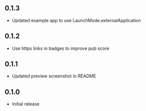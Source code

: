 ## 0.1.3

- Updated example app to use LaunchMode.externalApplication

## 0.1.2

- Use https links in badges to improve pub score

## 0.1.1

- Updated preview screenshot in README

## 0.1.0

- Initial release
